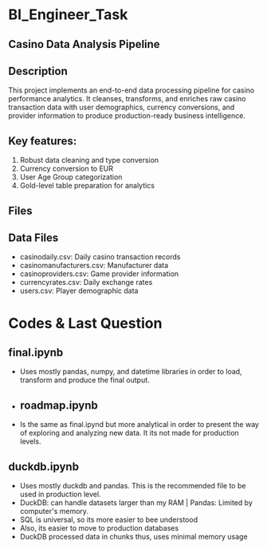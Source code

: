 # BI_Engineer_Task
## Casino Data Analysis Pipeline

## Description
This project implements an end-to-end data processing pipeline for casino performance analytics. It cleanses, transforms, and enriches raw casino transaction data with user demographics, currency conversions, and provider information to produce production-ready business intelligence.

## Key features:

  1. Robust data cleaning and type conversion
  2. Currency conversion to EUR
  3. User Age Group categorization
  4. Gold-level table preparation for analytics

## Files
## Data Files

* casinodaily.csv: Daily casino transaction records
* casinomanufacturers.csv: Manufacturer data
* casinoproviders.csv: Game provider information
* currencyrates.csv: Daily exchange rates
* users.csv: Player demographic data

# Codes & Last Question 
## final.ipynb 
* Uses mostly pandas, numpy, and datetime libraries in order to load, transform and produce the final output.

* ## roadmap.ipynb 
* Is the same as final.ipynd but more analytical in order to present the way of exploring and analyzing new data. It its not made for production levels.

## duckdb.ipynb 
* Uses mostly duckdb and pandas. This is the recommended file to be used in production level.
* DuckDB: can handle datasets larger than my RAM | Pandas: Limited by computer's memory.
* SQL is universal, so its more easier to bee understood
* Also, its easier to move to production databases
* DuckDB processed data in chunks thus, uses minimal memory usage



